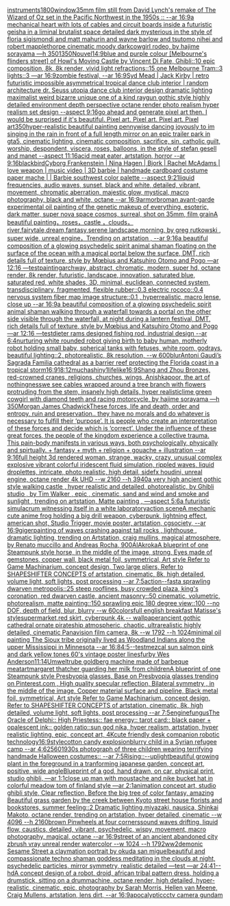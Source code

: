 [instruments](https://www.ebank.nz/aiartgenerator?category=instruments)[1800](https://www.ebank.nz/aiartgenerator?category=1800)[window](https://www.ebank.nz/aiartgenerator?category=window)[35mm film still from David Lynch's remake of The Wizard of Oz set in the Pacific Northwest in the 1950s :: --ar 16:9](https://www.ebank.nz/aiartgenerator?category=35mm%20film%20still%20from%20David%20Lynch%27s%20remake%20of%20The%20Wizard%20of%20Oz%20set%20in%20the%20Pacific%20Northwest%20in%20the%201950s%20%3A%3A%20--ar%2016%3A9)[a mechanical heart with lots of cables and circuit boards inside a futuristic geisha in a liminal brutalist space detailed dark mysterious in the style of floria sigismondi and matt mahurin and wayne barlow and tsutomo nihei and robert mapplethorpe cinematic moody dark](https://www.ebank.nz/aiartgenerator?category=a%20mechanical%20heart%20with%20lots%20of%20cables%20and%20circuit%20boards%20inside%20a%20futuristic%20geisha%20in%20a%20liminal%20brutalist%20space%20detailed%20dark%20mysterious%20in%20the%20style%20of%20floria%20sigismondi%20and%20matt%20mahurin%20and%20wayne%20barlow%20and%20tsutomo%20nihei%20and%20robert%20mapplethorpe%20cinematic%20moody%20dark)[cowgirl rodeo, by hajime sorayama —h 350](https://www.ebank.nz/aiartgenerator?category=cowgirl%20rodeo%2C%20by%20hajime%20sorayama%20%E2%80%94h%20350)[1350](https://www.ebank.nz/aiartgenerator?category=1350)[Nouvel](https://www.ebank.nz/aiartgenerator?category=Nouvel)[14:9](https://www.ebank.nz/aiartgenerator?category=14%3A9)[blue and purple colour [Melbourne's flinders street] of Howl's Moving Castle by Vincent Di Fate, Ghibli::10 epic composition, 8k, 8k render, vivid light refractions::15 one Melbourne Tram::3 lights::3 —ar 16:9](https://www.ebank.nz/aiartgenerator?category=blue%20and%20purple%20colour%20%5BMelbourne%27s%20flinders%20street%5D%20of%20Howl%27s%20Moving%20Castle%20by%20Vincent%20Di%20Fate%2C%20Ghibli%3A%3A10%20epic%20composition%2C%208k%2C%208k%20render%2C%20vivid%20light%20refractions%3A%3A15%20one%20Melbourne%20Tram%3A%3A3%20lights%3A%3A3%20%E2%80%94ar%2016%3A9)[zombie festival,  --ar 16:9](https://www.ebank.nz/aiartgenerator?category=zombie%20festival%2C%20%20--ar%2016%3A9)[Syd Mead | Jack Kirby | retro futuristic impossible asymmetrical tropical dance club interior | random architecture dr. Seuss utopia dance club interior design dramatic lighting maximalist weird bizarre unique one of a kind raygun gothic style highly detailed environment depth perspective octane render photo realism hyper realism set design --aspect 9:16](https://www.ebank.nz/aiartgenerator?category=Syd%20Mead%20%7C%20Jack%20Kirby%20%7C%20retro%20futuristic%20impossible%20asymmetrical%20tropical%20dance%20club%20interior%20%7C%20random%20architecture%20dr.%20Seuss%20utopia%20dance%20club%20interior%20design%20dramatic%20lighting%20maximalist%20weird%20bizarre%20unique%20one%20of%20a%20kind%20raygun%20gothic%20style%20highly%20detailed%20environment%20depth%20perspective%20octane%20render%20photo%20realism%20hyper%20realism%20set%20design%20--aspect%209%3A16)[go ahead and generate pixel art then. I would be surprised if it's beautiful. Pixel art. Pixel art. Pixel art. Pixel art](https://www.ebank.nz/aiartgenerator?category=go%20ahead%20and%20generate%20pixel%20art%20then.%20I%20would%20be%20surprised%20if%20it%27s%20beautiful.%20Pixel%20art.%20Pixel%20art.%20Pixel%20art.%20Pixel%20art)[350](https://www.ebank.nz/aiartgenerator?category=350)[hyper-realistic beautiful painting pennywise dancing joyously to im singing in the rain in front of a full length mirror on an epic trailer park in gta5, cinematic lighting, cinematic composition, sacrifice, sin, catholic guilt, worship, despondent, viscera, roses, balloons, in the style of stefan gesell and manet --aspect 11:16](https://www.ebank.nz/aiartgenerator?category=hyper-realistic%20beautiful%20painting%20pennywise%20dancing%20joyously%20to%20im%20singing%20in%20the%20rain%20in%20front%20of%20a%20full%20length%20mirror%20on%20an%20epic%20trailer%20park%20in%20gta5%2C%20cinematic%20lighting%2C%20cinematic%20composition%2C%20sacrifice%2C%20sin%2C%20catholic%20guilt%2C%20worship%2C%20despondent%2C%20viscera%2C%20roses%2C%20balloons%2C%20in%20the%20style%20of%20stefan%20gesell%20and%20manet%20--aspect%2011%3A16)[acid meat eater, artstation, horror --ar 9:16](https://www.ebank.nz/aiartgenerator?category=acid%20meat%20eater%2C%20artstation%2C%20horror%20--ar%209%3A16)[blackbird](https://www.ebank.nz/aiartgenerator?category=blackbird)[Cyborg  Frankenstein | Nina Hagen |  Bjork | Rachel McAdams | love weapon | music video | 3D barbie  | handmade cardboard costume paper mache | | Barbie southwest color palette  --aspect 9:21](https://www.ebank.nz/aiartgenerator?category=Cyborg%20%20Frankenstein%20%7C%20Nina%20Hagen%20%7C%20%20Bjork%20%7C%20Rachel%20McAdams%20%7C%20love%20weapon%20%7C%20music%20video%20%7C%203D%20barbie%20%20%7C%20handmade%20cardboard%20costume%20paper%20mache%20%7C%20%7C%20Barbie%20southwest%20color%20palette%20%20--aspect%209%3A21)[liquid frequencies, audio waves, sunset, black and white, detailed, vibrant, movement, chromatic aberration, majestic glow, mystical, macro photography, black and white, octane --ar 16:9](https://www.ebank.nz/aiartgenerator?category=liquid%20frequencies%2C%20audio%20waves%2C%20sunset%2C%20black%20and%20white%2C%20detailed%2C%20vibrant%2C%20movement%2C%20chromatic%20aberration%2C%20majestic%20glow%2C%20mystical%2C%20macro%20photography%2C%20black%20and%20white%2C%20octane%20--ar%2016%3A9)[armor](https://www.ebank.nz/aiartgenerator?category=armor)[brom](https://www.ebank.nz/aiartgenerator?category=brom)[an avant-garde experimental oil painting of the genetic makeup of everything, esoteric, dark matter, super nova space cosmos, surreal, shot on 35mm, film grain](https://www.ebank.nz/aiartgenerator?category=an%20avant-garde%20experimental%20oil%20painting%20of%20the%20genetic%20makeup%20of%20everything%2C%20esoteric%2C%20dark%20matter%2C%20super%20nova%20space%20cosmos%2C%20surreal%2C%20shot%20on%2035mm%2C%20film%20grain)[A beautiful painting，roses，castle ，clouds，river,fairytale,dream,fantasy,serene landscape,morning, by greg rutkowski , super wide, unreal engine，Trending on artstation , --ar 9:16](https://www.ebank.nz/aiartgenerator?category=A%20beautiful%20painting%EF%BC%8Croses%EF%BC%8Ccastle%20%EF%BC%8Cclouds%EF%BC%8Criver%2Cfairytale%2Cdream%2Cfantasy%2Cserene%20landscape%2Cmorning%2C%20by%20greg%20rutkowski%20%2C%20super%20wide%2C%20unreal%20engine%EF%BC%8CTrending%20on%20artstation%20%2C%20--ar%209%3A16)[a beautiful composition of a glowing psychedelic spirit animal shaman floating on the surface of the ocean with a magical portal below the surface, DMT,  rich details full of texture, style by Mœbius and Katsuhiro Otomo and Pogo —ar 12:16 —test](https://www.ebank.nz/aiartgenerator?category=a%20beautiful%20composition%20of%20a%20glowing%20psychedelic%20spirit%20animal%20shaman%20floating%20on%20the%20surface%20of%20the%20ocean%20with%20a%20magical%20portal%20below%20the%20surface%2C%20DMT%2C%20%20rich%20details%20full%20of%20texture%2C%20style%20by%20M%C5%93bius%20and%20Katsuhiro%20Otomo%20and%20Pogo%20%E2%80%94ar%2012%3A16%20%E2%80%94test)[painting](https://www.ebank.nz/aiartgenerator?category=painting)[archway, abstract, chromatic, modern, super hd, octane render, 8k render, futuristic, landscape, innovation, saturated blue, saturated red, white shades, 3D, minimal, euclidean, connected system, transdisciplinary, fragmented, flexible rubber::0.3 electric rococo::0.4 nervous system fiber map image structure::0.1 , hyperrealistic, macro lense, close up --ar 16:9](https://www.ebank.nz/aiartgenerator?category=archway%2C%20abstract%2C%20chromatic%2C%20modern%2C%20super%20hd%2C%20octane%20render%2C%208k%20render%2C%20futuristic%2C%20landscape%2C%20innovation%2C%20saturated%20blue%2C%20saturated%20red%2C%20white%20shades%2C%203D%2C%20minimal%2C%20euclidean%2C%20connected%20system%2C%20transdisciplinary%2C%20fragmented%2C%20flexible%20rubber%3A%3A0.3%20electric%20rococo%3A%3A0.4%20nervous%20system%20fiber%20map%20image%20structure%3A%3A0.1%20%2C%20hyperrealistic%2C%20macro%20lense%2C%20close%20up%20--ar%2016%3A9)[a beautiful composition of a glowing psychedelic spirit animal shaman walking through a waterfall towards a portal on the other side visible through the waterfall, at night during a lantern festival, DMT,  rich details full of texture, style by Mœbius and Katsuhiro Otomo and Pogo —ar 12:16 —test](https://www.ebank.nz/aiartgenerator?category=a%20beautiful%20composition%20of%20a%20glowing%20psychedelic%20spirit%20animal%20shaman%20walking%20through%20a%20waterfall%20towards%20a%20portal%20on%20the%20other%20side%20visible%20through%20the%20waterfall%2C%20at%20night%20during%20a%20lantern%20festival%2C%20DMT%2C%20%20rich%20details%20full%20of%20texture%2C%20style%20by%20M%C5%93bius%20and%20Katsuhiro%20Otomo%20and%20Pogo%20%E2%80%94ar%2012%3A16%20%E2%80%94test)[dieter rams designed fishing rod, industrial design --ar 6:4](https://www.ebank.nz/aiartgenerator?category=dieter%20rams%20designed%20fishing%20rod%2C%20industrial%20design%20--ar%206%3A4)[nurturing white rounded robot giving birth to baby human, motherly robot holding small baby, spherical tanks with fetuses, white room, godrays, beautiful lighting::2, photorealistic, 8k resolution, --w 600](https://www.ebank.nz/aiartgenerator?category=nurturing%20white%20rounded%20robot%20giving%20birth%20to%20baby%20human%2C%20motherly%20robot%20holding%20small%20baby%2C%20spherical%20tanks%20with%20fetuses%2C%20white%20room%2C%20godrays%2C%20beautiful%20lighting%3A%3A2%2C%20photorealistic%2C%208k%20resolution%2C%20--w%20600)[blur](https://www.ebank.nz/aiartgenerator?category=blur)[Antoni Gaudi’s Sagrada Familia cathedral as a barrier reef protecting the Florida coast in a tropical storm](https://www.ebank.nz/aiartgenerator?category=Antoni%20Gaudi%E2%80%99s%20Sagrada%20Familia%20cathedral%20as%20a%20barrier%20reef%20protecting%20the%20Florida%20coast%20in%20a%20tropical%20storm)[16:9](https://www.ebank.nz/aiartgenerator?category=16%3A9)[1](https://www.ebank.nz/aiartgenerator?category=1)[8:12](https://www.ebank.nz/aiartgenerator?category=8%3A12)[mucha](https://www.ebank.nz/aiartgenerator?category=mucha)[shiny](https://www.ebank.nz/aiartgenerator?category=shiny)[1](https://www.ebank.nz/aiartgenerator?category=1)[lifelike](https://www.ebank.nz/aiartgenerator?category=lifelike)[16:9](https://www.ebank.nz/aiartgenerator?category=16%3A9)[Shang and Zhou Bronzes, red-crowned cranes, religions, churches, wings, Anishkapoor, the art of nothingness](https://www.ebank.nz/aiartgenerator?category=Shang%20and%20Zhou%20Bronzes%2C%20red-crowned%20cranes%2C%20religions%2C%20churches%2C%20wings%2C%20Anishkapoor%2C%20the%20art%20of%20nothingness)[we see cables wrapped around a tree branch with flowers protruding from the stem, insanely high details, hyper realistic](https://www.ebank.nz/aiartgenerator?category=we%20see%20cables%20wrapped%20around%20a%20tree%20branch%20with%20flowers%20protruding%20from%20the%20stem%2C%20insanely%20high%20details%2C%20hyper%20realistic)[lime green cowgirl with diamond teeth and racing motorcycle, by hajime sorayama —h 350](https://www.ebank.nz/aiartgenerator?category=lime%20green%20cowgirl%20with%20diamond%20teeth%20and%20racing%20motorcycle%2C%20by%20hajime%20sorayama%20%E2%80%94h%20350)[Morgan James Chadwick](https://www.ebank.nz/aiartgenerator?category=Morgan%20James%20Chadwick)[These forces, life and death,  order and entropy, ruin and preservation.. they have no morals and do whatever is necessary to fulfill their ‘purpose’. It is people who create an interpretation of these forces and decide which is ‘correct’.  Under the influence of these great forces, the people of the kingdom experience a collective trauma. This pain-body manifests in various ways, both psychologically, physically and spirtually. + fantasy + myth + religion + gouache + illustration --ar 9:16](https://www.ebank.nz/aiartgenerator?category=These%20forces%2C%20life%20and%20death%2C%20%20order%20and%20entropy%2C%20ruin%20and%20preservation..%20they%20have%20no%20morals%20and%20do%20whatever%20is%20necessary%20to%20fulfill%20their%20%E2%80%98purpose%E2%80%99.%20It%20is%20people%20who%20create%20an%20interpretation%20of%20these%20forces%20and%20decide%20which%20is%20%E2%80%98correct%E2%80%99.%20%20Under%20the%20influence%20of%20these%20great%20forces%2C%20the%20people%20of%20the%20kingdom%20experience%20a%20collective%20trauma.%20This%20pain-body%20manifests%20in%20various%20ways%2C%20both%20psychologically%2C%20physically%20and%20spirtually.%20%2B%20fantasy%20%2B%20myth%20%2B%20religion%20%2B%20gouache%20%2B%20illustration%20--ar%209%3A16)[full height 3d rendered woman,  strange, wacky, crazy, unusual complex explosive vibrant colorful iridescent  fluid simulation, rippled waves, liquid droplettes, intricate, photo realistic, high detail, sidefx houdini, unreal engine, octane render 4k UHD --w 2160 --h 3940](https://www.ebank.nz/aiartgenerator?category=full%20height%203d%20rendered%20woman%2C%20%20strange%2C%20wacky%2C%20crazy%2C%20unusual%20complex%20explosive%20vibrant%20colorful%20iridescent%20%20fluid%20simulation%2C%20rippled%20waves%2C%20liquid%20droplettes%2C%20intricate%2C%20photo%20realistic%2C%20high%20detail%2C%20sidefx%20houdini%2C%20unreal%20engine%2C%20octane%20render%204k%20UHD%20--w%202160%20--h%203940)[a very high ancient gothic style walking castle , hyper realistic and detailed, photorealistic, by Ghibli studio , by Tim Walker , epic , cinematic, sand and wind and smoke and sunlight , trending on artstation, Matte painting , —aspect 5:6](https://www.ebank.nz/aiartgenerator?category=a%20very%20high%20ancient%20gothic%20style%20walking%20castle%20%2C%20hyper%20realistic%20and%20detailed%2C%20photorealistic%2C%20by%20Ghibli%20studio%20%2C%20by%20Tim%20Walker%20%2C%20epic%20%2C%20cinematic%2C%20sand%20and%20wind%20and%20smoke%20and%20sunlight%20%2C%20trending%20on%20artstation%2C%20Matte%20painting%20%2C%20%E2%80%94aspect%205%3A6)[a futuristic simulacrum witnessing itself in a white laboratory](https://www.ebank.nz/aiartgenerator?category=a%20futuristic%20simulacrum%20witnessing%20itself%20in%20a%20white%20laboratory)[action scene](https://www.ebank.nz/aiartgenerator?category=action%20scene)[A mechanic cute anime frog holding a big drill weapon, cyberpunk, lightning effect, american shot, Studio Trigger, movie poster, artstation, cgsociety, --ar 16:9](https://www.ebank.nz/aiartgenerator?category=A%20mechanic%20cute%20anime%20frog%20holding%20a%20big%20drill%20weapon%2C%20cyberpunk%2C%20lightning%20effect%2C%20american%20shot%2C%20Studio%20Trigger%2C%20movie%20poster%2C%20artstation%2C%20cgsociety%2C%20--ar%2016%3A9)[](https://www.ebank.nz/aiartgenerator?category=)[giger](https://www.ebank.nz/aiartgenerator?category=giger)[painting of waves crashing against tall  rocks , lighthouse , dramatic lighting, trending on Artstation, craig mullins, magical atmosphere, by Renato muccillo and Andreas Rocha, 900](https://www.ebank.nz/aiartgenerator?category=painting%20of%20waves%20crashing%20against%20tall%20%20rocks%20%2C%20lighthouse%20%2C%20dramatic%20lighting%2C%20trending%20on%20Artstation%2C%20craig%20mullins%2C%20magical%20atmosphere%2C%20by%20Renato%20muccillo%20and%20Andreas%20Rocha%2C%20900)[AlAkroka](https://www.ebank.nz/aiartgenerator?category=AlAkroka)[A blueprint of one Steampunk style horse,   in the middle of the image,   strong, Eyes made of gemstones, copper wall, black metal foil, symmetrical,  Art style Refer to Game Machinarium.  concept design, Two large pliers, Refer to SHAPESHIFTER CONCEPTS  of artstation, cinematic,  8k, high detailed,  volume light,  soft lights,  post processing    --ar 7:5](https://www.ebank.nz/aiartgenerator?category=A%20blueprint%20of%20one%20Steampunk%20style%20horse%2C%20%20%20in%20the%20middle%20of%20the%20image%2C%20%20%20strong%2C%20Eyes%20made%20of%20gemstones%2C%20copper%20wall%2C%20black%20metal%20foil%2C%20symmetrical%2C%20%20Art%20style%20Refer%20to%20Game%20Machinarium.%20%20concept%20design%2C%20Two%20large%20pliers%2C%20Refer%20to%20SHAPESHIFTER%20CONCEPTS%20%20of%20artstation%2C%20cinematic%2C%20%208k%2C%20high%20detailed%2C%20%20volume%20light%2C%20%20soft%20lights%2C%20%20post%20processing%20%20%20%20--ar%207%3A5)[action](https://www.ebank.nz/aiartgenerator?category=action)[--fast](https://www.ebank.nz/aiartgenerator?category=--fast)[a sprawling dwarven metropolis::25 steep rooflines, busy crowded plaza, king's coronation, red dwarven castle, ancient masonry::50 cinematic, volumetric, photorealism, matte painting::150 sprawling epic 180 degree view::100 --no DOF, depth of field, blur, blurry --w 60](https://www.ebank.nz/aiartgenerator?category=a%20sprawling%20dwarven%20metropolis%3A%3A25%20steep%20rooflines%2C%20busy%20crowded%20plaza%2C%20king%27s%20coronation%2C%20red%20dwarven%20castle%2C%20ancient%20masonry%3A%3A50%20cinematic%2C%20volumetric%2C%20photorealism%2C%20matte%20painting%3A%3A150%20sprawling%20epic%20180%20degree%20view%3A%3A100%20--no%20DOF%2C%20depth%20of%20field%2C%20blur%2C%20blurry%20--w%2060)[colors](https://www.ebank.nz/aiartgenerator?category=colors)[full english breakfast Matisse's style](https://www.ebank.nz/aiartgenerator?category=full%20english%20breakfast%20Matisse%27s%20style)[supermarket,red skirt, cyberpunk,4k,-- wallpaper](https://www.ebank.nz/aiartgenerator?category=supermarket%2Cred%20skirt%2C%20cyberpunk%2C4k%2C--%20wallpaper)[ancient gothic cathedral  ornate pirateship atmospheric, chaotic, ultrarealistic highly detailed, cinematic Panavision film camera, 8k --w 1792 --h 1024](https://www.ebank.nz/aiartgenerator?category=ancient%20gothic%20cathedral%20%20ornate%20pirateship%20atmospheric%2C%20chaotic%2C%20ultrarealistic%20highly%20detailed%2C%20cinematic%20Panavision%20film%20camera%2C%208k%20--w%201792%20--h%201024)[minimal oil painting The Sioux tribe originally lived as Woodland Indians along the upper Mississippi in Minnesota --ar 16:8](https://www.ebank.nz/aiartgenerator?category=minimal%20oil%20painting%20The%20Sioux%20tribe%20originally%20lived%20as%20Woodland%20Indians%20along%20the%20upper%20Mississippi%20in%20Minnesota%20--ar%2016%3A8)[4:5](https://www.ebank.nz/aiartgenerator?category=4%3A5)[--test](https://www.ebank.nz/aiartgenerator?category=--test)[mezcal sun salmon pink and dark yellow tones 60's vintage poster lines](https://www.ebank.nz/aiartgenerator?category=mezcal%20sun%20salmon%20pink%20and%20dark%20yellow%20tones%2060%27s%20vintage%20poster%20lines)[furby Wes Anderson](https://www.ebank.nz/aiartgenerator?category=furby%20Wes%20Anderson)[11:14](https://www.ebank.nz/aiartgenerator?category=11%3A14)[Umwelt](https://www.ebank.nz/aiartgenerator?category=Umwelt)[rube goldberg machine made of barbeque meat](https://www.ebank.nz/aiartgenerator?category=rube%20goldberg%20machine%20made%20of%20barbeque%20meat)[art](https://www.ebank.nz/aiartgenerator?category=art)[margaret thatcher guarding her milk from children](https://www.ebank.nz/aiartgenerator?category=margaret%20thatcher%20guarding%20her%20milk%20from%20children)[](https://www.ebank.nz/aiartgenerator?category=)[A blueprint of one Steampunk style Presbyopia glasses, Base on Presbyopia glasses trending on Pinterest.com , High quality specular reflection, Bilateral symmetry ,  in the middle of the image, Copper material surface and pipeline,  Black metal foil, symmetrical,  Art style Refer to Game Machinarium.  concept design, Refer to SHAPESHIFTER CONCEPTS  of artstation, cinematic,  8k, high detailed,  volume light,  soft lights,  post processing    --ar 7:5](https://www.ebank.nz/aiartgenerator?category=A%20blueprint%20of%20one%20Steampunk%20style%20Presbyopia%20glasses%2C%20Base%20on%20Presbyopia%20glasses%20trending%20on%20Pinterest.com%20%2C%20High%20quality%20specular%20reflection%2C%20Bilateral%20symmetry%20%2C%20%20in%20the%20middle%20of%20the%20image%2C%20Copper%20material%20surface%20and%20pipeline%2C%20%20Black%20metal%20foil%2C%20symmetrical%2C%20%20Art%20style%20Refer%20to%20Game%20Machinarium.%20%20concept%20design%2C%20Refer%20to%20SHAPESHIFTER%20CONCEPTS%20%20of%20artstation%2C%20cinematic%2C%20%208k%2C%20high%20detailed%2C%20%20volume%20light%2C%20%20soft%20lights%2C%20%20post%20processing%20%20%20%20--ar%207%3A5)[engine](https://www.ebank.nz/aiartgenerator?category=engine)[fungus](https://www.ebank.nz/aiartgenerator?category=fungus)[The Oracle of Delphi:: High Priestess:: fae energy:: tarot card:: black paper + opalescent ink:: golden ratio::](https://www.ebank.nz/aiartgenerator?category=The%20Oracle%20of%20Delphi%3A%3A%20High%20Priestess%3A%3A%20fae%20energy%3A%3A%20tarot%20card%3A%3A%20black%20paper%20%2B%20opalescent%20ink%3A%3A%20golden%20ratio%3A%3A)[sun god nika, hyper realism, artstation, hyper realistic lighting, epic, concept art, 4K](https://www.ebank.nz/aiartgenerator?category=sun%20god%20nika%2C%20hyper%20realism%2C%20artstation%2C%20hyper%20realistic%20lighting%2C%20epic%2C%20concept%20art%2C%204K)[cute friendly desk companion robotic technology](https://www.ebank.nz/aiartgenerator?category=cute%20friendly%20desk%20companion%20robotic%20technology)[16:9](https://www.ebank.nz/aiartgenerator?category=16%3A9)[style](https://www.ebank.nz/aiartgenerator?category=style)[cotton candy explosion](https://www.ebank.nz/aiartgenerator?category=cotton%20candy%20explosion)[blurry child in a Syrian refugee camp --ar 4:6](https://www.ebank.nz/aiartgenerator?category=blurry%20child%20in%20a%20Syrian%20refugee%20camp%20--ar%204%3A6)[2560](https://www.ebank.nz/aiartgenerator?category=2560)[1930s photograph of three children wearing terrifying handmade Halloween costumes:: --ar 7:5](https://www.ebank.nz/aiartgenerator?category=1930s%20photograph%20of%20three%20children%20wearing%20terrifying%20handmade%20Halloween%20costumes%3A%3A%20--ar%207%3A5)[Rising::](https://www.ebank.nz/aiartgenerator?category=Rising%3A%3A)[--uplight](https://www.ebank.nz/aiartgenerator?category=--uplight)[beautiful growing plant in the foreground in a tranforming japanese garden, concept art, positive, wide angle](https://www.ebank.nz/aiartgenerator?category=beautiful%20growing%20plant%20in%20the%20foreground%20in%20a%20tranforming%20japanese%20garden%2C%20concept%20art%2C%20positive%2C%20wide%20angle)[Blueprint of a god, hand drawn, on car, physical print, studio ghibli, —ar 1:1](https://www.ebank.nz/aiartgenerator?category=Blueprint%20of%20a%20god%2C%20hand%20drawn%2C%20on%20car%2C%20physical%20print%2C%20studio%20ghibli%2C%20%E2%80%94ar%201%3A1)[close up man with moustache and nike bucket hat in colorful meadow tom of finland style —ar 2:1](https://www.ebank.nz/aiartgenerator?category=close%20up%20man%20with%20moustache%20and%20nike%20bucket%20hat%20in%20colorful%20meadow%20tom%20of%20finland%20style%20%E2%80%94ar%202%3A1)[animation concept art, studio ghibli style, Clear reflection, Before the big tree of color fantasy, amazing Beautiful grass garden by the creek between Kyoto street house florists and bookstores, summer feeling::2 Dramatic lighting,miyazaki, nausica, Shinkai Makoto, octane render, trending on artstation, hyper detailed, cinematic --w 4096  --h 2160](https://www.ebank.nz/aiartgenerator?category=animation%20concept%20art%2C%20studio%20ghibli%20style%2C%20Clear%20reflection%2C%20Before%20the%20big%20tree%20of%20color%20fantasy%2C%20amazing%20Beautiful%20grass%20garden%20by%20the%20creek%20between%20Kyoto%20street%20house%20florists%20and%20bookstores%2C%20summer%20feeling%3A%3A2%20Dramatic%20lighting%2Cmiyazaki%2C%20nausica%2C%20Shinkai%20Makoto%2C%20octane%20render%2C%20trending%20on%20artstation%2C%20hyper%20detailed%2C%20cinematic%20--w%204096%20%20--h%202160)[brown Pinwheels at four corners](https://www.ebank.nz/aiartgenerator?category=brown%20Pinwheels%20at%20four%20corners)[sound waves drifting, liquid flow, caustics, detailed, vibrant, psychedelic, wispy, movement, macro photography, magical, octane --ar 16:9](https://www.ebank.nz/aiartgenerator?category=sound%20waves%20drifting%2C%20liquid%20flow%2C%20caustics%2C%20detailed%2C%20vibrant%2C%20psychedelic%2C%20wispy%2C%20movement%2C%20macro%20photography%2C%20magical%2C%20octane%20--ar%2016%3A9)[street of an ancient abandoned city zbrush vray unreal  render watercolor --w 1024 --h 1792](https://www.ebank.nz/aiartgenerator?category=street%20of%20an%20ancient%20abandoned%20city%20zbrush%20vray%20unreal%20%20render%20watercolor%20--w%201024%20--h%201792)[ww2](https://www.ebank.nz/aiartgenerator?category=ww2)[demonic Sesame Street a claymation portrait by okuda san miguel](https://www.ebank.nz/aiartgenerator?category=demonic%20Sesame%20Street%20a%20claymation%20portrait%20by%20okuda%20san%20miguel)[beautiful and compassionate techno shaman goddess meditating in the clouds at night, psychedelic particles, mirror symmetry, realistic detailed —test —ar 24:41](https://www.ebank.nz/aiartgenerator?category=beautiful%20and%20compassionate%20techno%20shaman%20goddess%20meditating%20in%20the%20clouds%20at%20night%2C%20psychedelic%20particles%2C%20mirror%20symmetry%2C%20realistic%20detailed%20%E2%80%94test%20%E2%80%94ar%2024%3A41)[--hd](https://www.ebank.nz/aiartgenerator?category=--hd)[A concept design of a robot, droid, african tribal pattern dress, holding a drumstick, sitting on a drummachine, octane render, high detailed, hyper-realistic, cinematic, epic, photography by Sarah Morris, Hellen van Meene, Craig Mullens, artstation, lens dirt, --ar 16:9](https://www.ebank.nz/aiartgenerator?category=A%20concept%20design%20of%20a%20robot%2C%20droid%2C%20african%20tribal%20pattern%20dress%2C%20holding%20a%20drumstick%2C%20sitting%20on%20a%20drummachine%2C%20octane%20render%2C%20high%20detailed%2C%20hyper-realistic%2C%20cinematic%2C%20epic%2C%20photography%20by%20Sarah%20Morris%2C%20Hellen%20van%20Meene%2C%20Craig%20Mullens%2C%20artstation%2C%20lens%20dirt%2C%20--ar%2016%3A9)[apocalyptic](https://www.ebank.nz/aiartgenerator?category=apocalyptic)[cctv camera gundam](https://www.ebank.nz/aiartgenerator?category=cctv%20camera%20gundam)